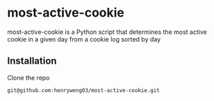 # most-active-cookie
most-active-cookie is a Python script that determines the most active cookie in a given day from a cookie log sorted by day

## Installation
Clone the repo
```sh
git@github.com:henryweng03/most-active-cookie.git
```
